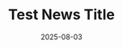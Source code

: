 ---
type: 
title: Test News Title
date: 2025-08-03

# single-line or block description handled in script; no > in template


thumbnail: 
description: Desc in TR
featured: false
---